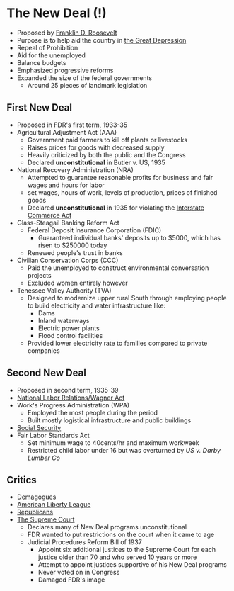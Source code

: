 # The New Deal (!)
- Proposed by [Franklin D. Roosevelt](../people/roosevelt_franklin.md)
- Purpose is to help aid the country in [the Great Depression](../events/great_depression.md)
- Repeal of Prohibition
- Aid for the unemployed
- Balance budgets
- Emphasized progressive reforms
- Expanded the size of the federal governments
    - Around 25 pieces of landmark legislation

## First New Deal
- Proposed in FDR's first term, 1933-35
- Agricultural Adjustment Act (AAA)
    - Government paid farmers to kill off plants or livestocks
    - Raises prices for goods with decreased supply
    - Heavily criticized by both the public and the Congress
    - Declared **unconstitutional** in Butler v. US, 1935
- National Recovery Administration (NRA)
    - Attempted to guarantee reasonable profits for business and fair wages and hours for labor 
    - set wages, hours of work, levels of production, prices of finished goods
    - Declared **unconstitutional** in 1935 for violating the [Interstate Commerce Act](interstate_commerce.md)
- Glass-Steagail Banking Reform Act
    - Federal Deposit Insurance Corporation (FDIC)
        - Guaranteed individual banks' deposits up to $5000, which has risen to $250000 today
    - Renewed people's trust in banks 
- Civilian Conservation Corps (CCC)
    - Paid the unemployed to construct environmental conversation projects
    - Excluded women entirely however
- Tenessee Valley Authority (TVA)
    - Designed to modernize upper rural South through employing people to build electricity and water infrastructure like:
        - Dams
        - Inland waterways
        - Electric power plants
        - Flood control facilities
    - Provided lower electricity rate to families compared to private companies

## Second New Deal
- Proposed in second term, 1935-39
- [National Labor Relations/Wagner Act](wagner_act.md)
- Work's Progress Administration (WPA)
    - Employed the most people during the period
    - Built mostly logistical infrastructure and public buildings
- [Social Security](social_security.md)
- Fair Labor Standards Act
    - Set minimum wage to 40cents/hr and maximum workweek
    - Restricted child labor under 16 but was overturned by *US v. Darby Lumber Co*

## Critics
- [Demagogues](../entities/demagogues.md)
- [American Liberty League](../entities/american_liberty_league.md)
- [Republicans](../entities/republicans.md)
- [The Supreme Court](../entities/supreme_court.md)
    - Declares many of New Deal programs unconstitutional
    - FDR wanted to put restrictions on the court when it came to age
    - Judicial Procedures Reform Bill of 1937
        - Appoint six additional justices to the Supreme Court for each justice older than 70 and who served 10 years or more
        - Attempt to appoint justices supportive of his New Deal programs
        - Never voted on in Congress
        - Damaged FDR's image
